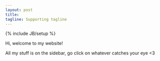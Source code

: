 ```yaml
---
layout: post
title:
tagline: Supporting tagline
---
```

{% include JB/setup %}

Hi, welcome to my website!

All my stuff is on the sidebar, go click on whatever catches your eye <3



